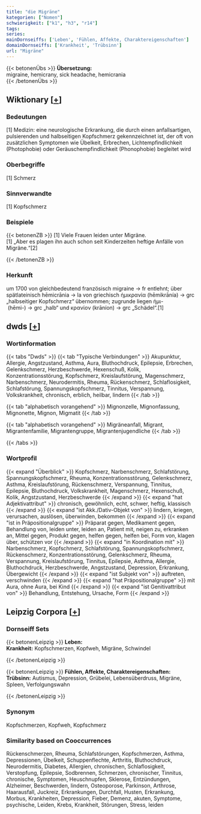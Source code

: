 ```yaml
---
title: "die Migräne"
kategorien: ["Nomen"]
schwierigkeit: ["k1", "h3", "r14"]
tags:
series:
mainDornseiffs: ['Leben', 'Fühlen, Affekte, Charaktereigenschaften']
domainDornseiffs: ['Krankheit', 'Trübsinn']
url: "Migräne"
---
```


{{< betonenÜbs >}}
**Übersetzung:**  
migraine, hemicrany, sick headache, hemicrania  
{{< /betonenÜbs >}}

## Wiktionary [[+](https://de.wiktionary.org/wiki/Migräne)]

### Bedeutungen
[1] Medizin: eine neurologische Erkrankung, die durch einen anfallsartigen, pulsierenden und halbseitigen Kopfschmerz gekennzeichnet ist, der oft von zusätzlichen Symptomen wie Übelkeit, Erbrechen, Lichtempfindlichkeit (Photophobie) oder Geräuschempfindlichkeit (Phonophobie) begleitet wird  

### Oberbegriffe
[1] Schmerz  

### Sinnverwandte
[1] Kopfschmerz  

### Beispiele
{{< betonenZB >}}
[1] Viele Frauen leiden unter Migräne.  
[1] „Aber es plagen ihn auch schon seit Kinderzeiten heftige Anfälle von Migräne.“[2]  

{{< /betonenZB >}}
### Herkunft
um 1700 von gleichbedeutend französisch migraine → fr entlehnt; über spätlateinisch hēmicrānia → la von griechisch ἡμικρανία (hēmikrānía) → grc „halbseitiger Kopfschmerz“ übernommen; zugrunde liegen ἡμι- (hēmi-) → grc „halb“ und κρανίον (krāníon) → grc „Schädel“.[1]  



## dwds [[+](https://www.dwds.de/wb/Migräne)]

### Wortinformation
{{< tabs "Dwds" >}}
{{< tab "Typische Verbindungen" >}}
Akupunktur, Allergie, Angstzustand, Asthma, Aura, Bluthochdruck, Epilepsie, Erbrechen, Gelenkschmerz, Herzbeschwerde, Hexenschuß, Kolik, Konzentrationsstörung, Kopfschmerz, Kreislaufstörung, Magenschmerz, Narbenschmerz, Neurodermitis, Rheuma, Rückenschmerz, Schlaflosigkeit, Schlafstörung, Spannungskopfschmerz, Tinnitus, Verspannung, Volkskrankheit, chronisch, erblich, heilbar, lindern
{{< /tab >}}

{{< tab "alphabetisch vorangehend" >}}
Mignonzelle, Mignonfassung, Mignonette, Mignon, Migmatit
{{< /tab >}}

{{< tab "alphabetisch vorangehend" >}}
Migräneanfall, Migrant, Migrantenfamilie, Migrantengruppe, Migrantenjugendliche
{{< /tab >}}

{{< /tabs >}}

### Wortprofil
{{< expand "Überblick" >}} Kopfschmerz, Narbenschmerz, Schlafstörung, Spannungskopfschmerz, Rheuma, Konzentrationsstörung, Gelenkschmerz, Asthma, Kreislaufstörung, Rückenschmerz, Verspannung, Tinnitus, Epilepsie, Bluthochdruck, Volkskrankheit, Magenschmerz, Hexenschuß, Kolik, Angstzustand, Herzbeschwerde {{< /expand >}}
{{< expand "hat Adjektivattribut" >}} chronisch, gewöhnlich, echt, schwer, heftig, klassisch {{< /expand >}}
{{< expand "ist Akk./Dativ-Objekt von" >}} lindern, kriegen, verursachen, auslösen, überwinden, bekommen {{< /expand >}}
{{< expand "ist in Präpositionalgruppe" >}} Präparat gegen, Medikament gegen, Behandlung von, leiden unter, leiden an, Patient mit, neigen zu, erkranken an, Mittel gegen, Produkt gegen, helfen gegen, helfen bei, Form von, klagen über, schützen vor {{< /expand >}}
{{< expand "in Koordination mit" >}} Narbenschmerz, Kopfschmerz, Schlafstörung, Spannungskopfschmerz, Rückenschmerz, Konzentrationsstörung, Gelenkschmerz, Rheuma, Verspannung, Kreislaufstörung, Tinnitus, Epilepsie, Asthma, Allergie, Bluthochdruck, Herzbeschwerde, Angstzustand, Depression, Erkrankung, Übergewicht {{< /expand >}}
{{< expand "ist Subjekt von" >}} auftreten, verschwinden {{< /expand >}}
{{< expand "hat Präpositionalgruppe" >}} mit Aura, ohne Aura, bei Kind {{< /expand >}}
{{< expand "ist Genitivattribut von" >}} Behandlung, Entstehung, Ursache, Form {{< /expand >}}

## Leipzig Corpora [[+](https://corpora.uni-leipzig.de/en/res?word=Migräne&corpusId=deu_newscrawl-public_2018)]

### Dornseiff Sets
{{< betonenLeipzig >}}
**Leben:**  
**Krankheit:** Kopfschmerzen, Kopfweh, Migräne, Schwindel  

{{< /betonenLeipzig >}}


{{< betonenLeipzig >}}
**Fühlen, Affekte, Charaktereigenschaften:**  
**Trübsinn:** Autismus, Depression, Grübelei, Lebensüberdruss, Migräne, Spleen, Verfolgungswahn  

{{< /betonenLeipzig >}}

### Synonym
Kopfschmerzen, Kopfweh, Kopfschmerz


### Similarity based on Cooccurrences
Rückenschmerzen, Rheuma, Schlafstörungen, Kopfschmerzen, Asthma, Depressionen, Übelkeit, Schuppenflechte, Arthritis, Bluthochdruck, Neurodermitis, Diabetes, Allergien, chronischen, Schlaflosigkeit, Verstopfung, Epilepsie, Sodbrennen, Schmerzen, chronischer, Tinnitus, chronische, Symptomen, Heuschnupfen, Sklerose, Entzündungen, Alzheimer, Beschwerden, lindern, Osteoporose, Parkinson, Arthrose, Haarausfall, Juckreiz, Erkrankungen, Durchfall, Husten, Erkrankung, Morbus, Krankheiten, Depression, Fieber, Demenz, akuten, Symptome, psychische, Leiden, Krebs, Krankheit, Störungen, Stress, leiden

